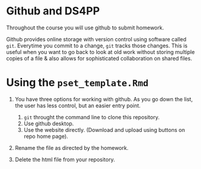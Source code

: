 # Github and DS4PP
Throughout the course you will use github to submit homework. 

Github provides online storage with version control using software called `git`. Everytime you commit to a change, `git` tracks those changes. This is useful when you want to go back to look at old work without storing multiple copies of a file & also allows for sophisticated collaboration on shared files.

# Using the `pset_template.Rmd`
1.  You have three options for working with github. As you go down the list, the user has less control, but an easier entry point.
    1. `git` throught the command line to clone this repository.
    1. Use github desktop.
    1. Use the website directly. (Download and upload using buttons on repo home page). 

1. Rename the file as directed by the homework.
1. Delete the html file from your repository.




